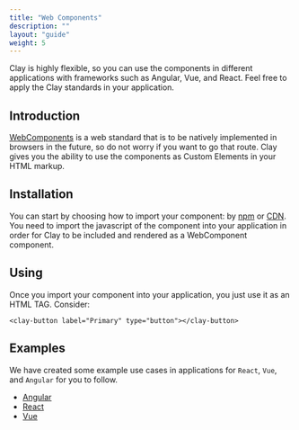 ```yaml
---
title: "Web Components"
description: ""
layout: "guide"
weight: 5
---
```


<article id="web-components">

Clay is highly flexible, so you can use the components in different applications with frameworks such as Angular, Vue, and React. Feel free to apply the Clay standards in your application.

## Introduction

[WebComponents](https://en.wikipedia.org/wiki/Web_Components) is a web standard that is to be natively implemented in browsers in the future, so do not worry if you want to go that route. Clay gives you the ability to use the components as Custom Elements in your HTML markup.

## Installation

You can start by choosing how to import your component: by [npm](/docs/getting_started/importing-the-js-component.html) or [CDN](/docs/getting_started/cdn-links.html). You need to import the javascript of the component into your application in order for Clay to be included and rendered as a WebComponent component.

## Using

Once you import your component into your application, you just use it as an HTML TAG. Consider:

```text/html
<clay-button label="Primary" type="button"></clay-button>
```

## Examples

We have created some example use cases in applications for `React`, `Vue`, and `Angular` for you to follow.

* [Angular](https://github.com/matuzalemsteles/clay-examples/blob/master/examples/angular-with-clay)
* [React](https://github.com/matuzalemsteles/clay-examples/blob/master/examples/react-with-clay)
* [Vue](https://github.com/matuzalemsteles/clay-examples/blob/master/examples/vue-with-clay)

</article>